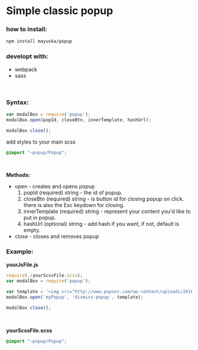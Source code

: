# Simple classic popup

### how to install:

```bash
npm install mayuska/popup
```


### developt with:
 - webpack
 - sass
 

<br/>


### Syntax:
```javascript
var modalBox = require('popup');
modalBox.open(popId, closeBtn, innerTemplate, hashUrl);

modalBox.close();
```

add styles to your main scss
```SCSS
@import "~popup/Popup";
```
<br/>

**Methods:**
- open - creates and opens popup
    1. popId (required) string - the id of popup.
    2. closeBtn (required) string - is button id for closing popup on click. there is also the Esc keydown for closing.
    3. innerTemplate (required) string - represent your content you'd like to put in popup.
    4. hashUrl (optional) string - add hash if you want, if not, default is empty.
- close - closes and removes popup



### Example:

**yourJsFile.js**

```javascript
require(./yourScssFile.scss);
var modalBox = require('popup');
 
var template = '<img src="http://www.pupsor.com/wp-content/uploads/2016/03/cute-small-puppies.jpg">';
modalBox.open('myPopup', 'dismiss-popup', template);

modalBox.close();
```
<br/>

**yourScssFile.scss**

```SCSS
@import "~popup/Popup";
```